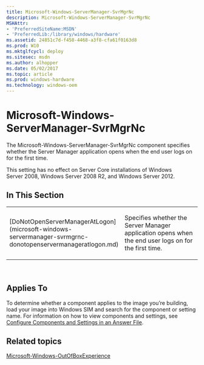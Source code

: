 ```yaml
---
title: Microsoft-Windows-ServerManager-SvrMgrNc
description: Microsoft-Windows-ServerManager-SvrMgrNc
MSHAttr:
- 'PreferredSiteName:MSDN'
- 'PreferredLib:/library/windows/hardware'
ms.assetid: 24851c7d-f458-4468-a3f8-cfa61f0163d8
ms.prod: W10
ms.mktglfcycl: deploy
ms.sitesec: msdn
ms.author: alhopper
ms.date: 05/02/2017
ms.topic: article
ms.prod: windows-hardware
ms.technology: windows-oem
---
```


# Microsoft-Windows-ServerManager-SvrMgrNc


The Microsoft-Windows-ServerManager-SvrMgrNc component specifies whether the Server Manager application opens when the end user logs on for the first time.

This setting has no effect on Server Core installations of Windows Server 2008, Windows Server 2008 R2, and Windows Server 2012.

## In This Section


<table>
<colgroup>
<col width="50%" />
<col width="50%" />
</colgroup>
<tbody>
<tr class="odd">
<td><p>[DoNotOpenServerManagerAtLogon](microsoft-windows-servermanager-svrmgrnc-donotopenservermanageratlogon.md)</p></td>
<td><p>Specifies whether the Server Manager application opens when the end user logs on for the first time.</p></td>
</tr>
</tbody>
</table>

 

## Applies To


To determine whether a component applies to the image you’re building, load your image into Windows SIM and search for the component or setting name. For information on how to view components and settings, see [Configure Components and Settings in an Answer File](https://msdn.microsoft.com/library/windows/hardware/dn915078).

## Related topics


[Microsoft-Windows-OutOfBoxExperience](microsoft-windows-outofboxexperience.md)

 

 







